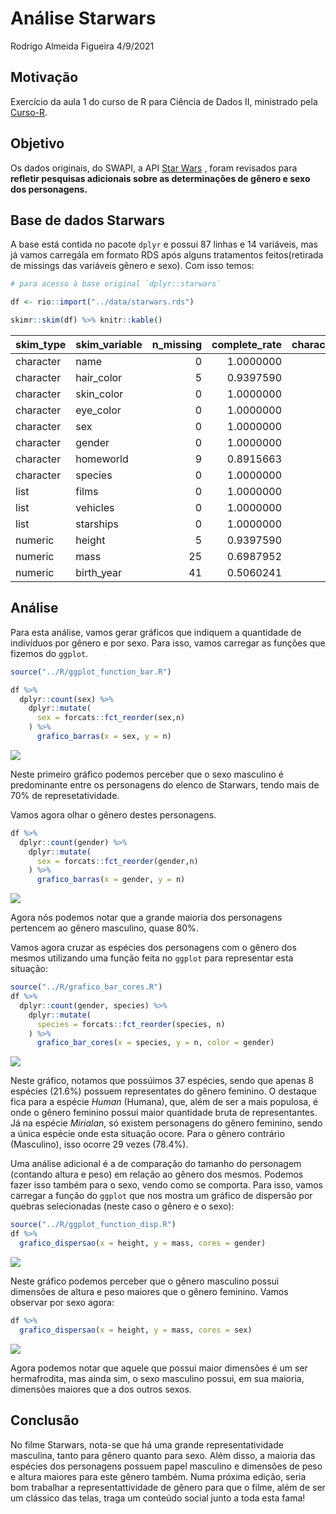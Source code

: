 Análise Starwars
================
Rodrigo Almeida Figueira
4/9/2021

## Motivação

Exercício da aula 1 do curso de R para Ciência de Dados II, ministrado
pela [Curso-R](https://curso-r.com/).

## Objetivo

Os dados originais, do SWAPI, a API [Star Wars](https://swapi.dev/) ,
foram revisados para **refletir pesquisas adicionais sobre as
determinações de gênero e sexo dos personagens.**

## Base de dados Starwars

A base está contida no pacote `dplyr` e possui 87 linhas e 14 variáveis,
mas já vamos carregála em formato RDS após alguns tratamentos
feitos(retirada de missings das variáveis gênero e sexo). Com isso
temos:

``` r
# para acesso à base original `dplyr::starwars`

df <- rio::import("../data/starwars.rds")

skimr::skim(df) %>% knitr::kable()
```

| skim\_type | skim\_variable | n\_missing | complete\_rate | character.min | character.max | character.empty | character.n\_unique | character.whitespace | list.n\_unique | list.min\_length | list.max\_length | numeric.mean | numeric.sd | numeric.p0 | numeric.p25 | numeric.p50 | numeric.p75 | numeric.p100 | numeric.hist |
| :--------- | :------------- | ---------: | -------------: | ------------: | ------------: | --------------: | ------------------: | -------------------: | -------------: | ---------------: | ---------------: | -----------: | ---------: | ---------: | ----------: | ----------: | ----------: | -----------: | :----------- |
| character  | name           |          0 |      1.0000000 |             3 |            21 |               0 |                  83 |                    0 |             NA |               NA |               NA |           NA |         NA |         NA |          NA |          NA |          NA |           NA | NA           |
| character  | hair\_color    |          5 |      0.9397590 |             4 |            13 |               0 |                  11 |                    0 |             NA |               NA |               NA |           NA |         NA |         NA |          NA |          NA |          NA |           NA | NA           |
| character  | skin\_color    |          0 |      1.0000000 |             3 |            19 |               0 |                  31 |                    0 |             NA |               NA |               NA |           NA |         NA |         NA |          NA |          NA |          NA |           NA | NA           |
| character  | eye\_color     |          0 |      1.0000000 |             3 |            13 |               0 |                  14 |                    0 |             NA |               NA |               NA |           NA |         NA |         NA |          NA |          NA |          NA |           NA | NA           |
| character  | sex            |          0 |      1.0000000 |             4 |            14 |               0 |                   4 |                    0 |             NA |               NA |               NA |           NA |         NA |         NA |          NA |          NA |          NA |           NA | NA           |
| character  | gender         |          0 |      1.0000000 |             8 |             9 |               0 |                   2 |                    0 |             NA |               NA |               NA |           NA |         NA |         NA |          NA |          NA |          NA |           NA | NA           |
| character  | homeworld      |          9 |      0.8915663 |             4 |            14 |               0 |                  47 |                    0 |             NA |               NA |               NA |           NA |         NA |         NA |          NA |          NA |          NA |           NA | NA           |
| character  | species        |          0 |      1.0000000 |             3 |            14 |               0 |                  37 |                    0 |             NA |               NA |               NA |           NA |         NA |         NA |          NA |          NA |          NA |           NA | NA           |
| list       | films          |          0 |      1.0000000 |            NA |            NA |              NA |                  NA |                   NA |             24 |                1 |                7 |           NA |         NA |         NA |          NA |          NA |          NA |           NA | NA           |
| list       | vehicles       |          0 |      1.0000000 |            NA |            NA |              NA |                  NA |                   NA |             11 |                0 |                2 |           NA |         NA |         NA |          NA |          NA |          NA |           NA | NA           |
| list       | starships      |          0 |      1.0000000 |            NA |            NA |              NA |                  NA |                   NA |             16 |                0 |                5 |           NA |         NA |         NA |          NA |          NA |          NA |           NA | NA           |
| numeric    | height         |          5 |      0.9397590 |            NA |            NA |              NA |                  NA |                   NA |             NA |               NA |               NA |    174.08974 |   35.41046 |         66 |      166.25 |         180 |      191.00 |          264 | ▂▁▇▅▁        |
| numeric    | mass           |         25 |      0.6987952 |            NA |            NA |              NA |                  NA |                   NA |             NA |               NA |               NA |     98.16207 |  170.81018 |         15 |       56.40 |          79 |       84.75 |         1358 | ▇▁▁▁▁        |
| numeric    | birth\_year    |         41 |      0.5060241 |            NA |            NA |              NA |                  NA |                   NA |             NA |               NA |               NA |     88.17381 |  156.51443 |          8 |       34.00 |          50 |       72.00 |          896 | ▇▁▁▁▁        |

## Análise

Para esta análise, vamos gerar gráficos que indiquem a quantidade de
indivíduos por gênero e por sexo. Para isso, vamos carregar as funções
que fizemos do `ggplot`.

``` r
source("../R/ggplot_function_bar.R")

df %>%
  dplyr::count(sex) %>%
    dplyr::mutate(
      sex = forcats::fct_reorder(sex,n)
    ) %>%
      grafico_barras(x = sex, y = n)
```

<img src="Analise_starwars_files/figure-gfm/unnamed-chunk-2-1.png" style="display: block; margin: auto;" />

Neste primeiro gráfico podemos perceber que o sexo masculino é
predominante entre os personagens do elenco de Starwars, tendo mais de
70% de represetatividade.

Vamos agora olhar o gênero destes personagens.

``` r
df %>%
  dplyr::count(gender) %>%
    dplyr::mutate(
      sex = forcats::fct_reorder(gender,n)
    ) %>%
      grafico_barras(x = gender, y = n)
```

<img src="Analise_starwars_files/figure-gfm/unnamed-chunk-3-1.png" style="display: block; margin: auto;" />

Agora nós podemos notar que a grande maioria dos personagens pertencem
ao gênero masculino, quase 80%.

Vamos agora cruzar as espécies dos personagens com o gênero dos mesmos
utilizando uma função feita no `ggplot` para representar esta situação:

``` r
source("../R/grafico_bar_cores.R")
df %>%
  dplyr::count(gender, species) %>%
    dplyr::mutate(
      species = forcats::fct_reorder(species, n)
    ) %>%
      grafico_bar_cores(x = species, y = n, color = gender)
```

<img src="Analise_starwars_files/figure-gfm/unnamed-chunk-4-1.png" style="display: block; margin: auto;" />

Neste gráfico, notamos que possúimos 37 espécies, sendo que apenas 8
espécies (21.6%) possuem representates do gênero feminino. O destaque
fica para a espécie *Human* (Humana), que, além de ser a mais populosa,
é onde o gênero feminino possui maior quantidade bruta de
representantes. Já na espécie *Mirialan*, só existem personagens do
gênero feminino, sendo a única espécie onde esta situação ocore. Para o
gênero contrário (Masculino), isso ocorre 29 vezes (78.4%).

Uma análise adicional é a de comparação do tamanho do personagem
(contando altura e peso) em relação ao gênero dos mesmos. Podemos fazer
isso também para o sexo, vendo como se comporta. Para isso, vamos
carregar a função do `ggplot` que nos mostra um gráfico de dispersão por
quebras selecionadas (neste caso o gênero e o sexo):

``` r
source("../R/ggplot_function_disp.R")
df %>%
  grafico_dispersao(x = height, y = mass, cores = gender)
```

<img src="Analise_starwars_files/figure-gfm/unnamed-chunk-5-1.png" style="display: block; margin: auto;" />

Neste gráfico podemos perceber que o gênero masculino possui dimensões
de altura e peso maiores que o gênero feminino. Vamos observar por sexo
agora:

``` r
df %>%
  grafico_dispersao(x = height, y = mass, cores = sex)
```

<img src="Analise_starwars_files/figure-gfm/unnamed-chunk-6-1.png" style="display: block; margin: auto;" />

Agora podemos notar que aquele que possui maior dimensões é um ser
hermafrodita, mas ainda sim, o sexo masculino possui, em sua maioria,
dimensões maiores que a dos outros sexos.

## Conclusão

No filme Starwars, nota-se que há uma grande representatividade
masculina, tanto para gênero quanto para sexo. Além disso, a maioria das
espécies dos personagens possuem papel masculino e dimensões de peso e
altura maiores para este gênero também. Numa próxima edição, seria bom
trabalhar a representattividade de gênero para que o filme, além de ser
um clássico das telas, traga um conteúdo social junto a toda esta fama\!
